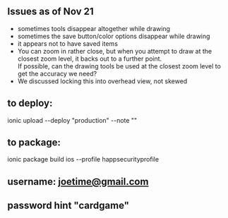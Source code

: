
## Issues as of Nov 21

- sometimes tools disappear altogether while drawing
- sometimes the save button/color options disappear while drawing
- it appears not to have saved items
- You can zoom in rather close, but when you attempt to draw at the closest zoom level, it backs out to a further point.  
    If possible, can the drawing tools be used at the closest zoom level to get the accuracy we need?
- We discussed locking this into overhead view, not skewed



## to deploy:

ionic upload --deploy "production" --note "<note about update>"

## to package:
ionic package build ios --profile happsecurityprofile

## username: joetime@gmail.com
## password hint "cardgame"